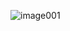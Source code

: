 ![image001](https://user-images.githubusercontent.com/86376508/158091382-0b0db74e-c9d3-4682-b218-cdfe50fb645a.gif)
